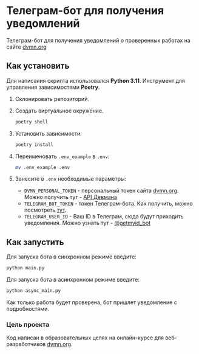 # Телеграм-бот для получения уведомлений 
Телеграм-бот для получения уведомлений о проверенных работах на сайте [dvmn.org](https://dvmn.org/)


## Как установить

Для написания скрипта использовался __Python 3.11__.
Инструмент для управления зависимостями __Poetry__.

1. Склонировать репозиторий.
   
2. Создать виртуальное окружение.
    ```bash
    poetry shell
    ```
3. Установить зависимости:
    ```bash
    poetry install
    ```
4. Переименовать `.env_example` в `.env`:
   ```bash
   mv .env_example .env
   ```
5. Занесите в `.env` необходимые параметры:

   - `DVMN_PERSONAL_TOKEN` - персональный токен сайта [dvmn.org](https://dvmn.org/). Можно получить тут - [API Девмана](https://dvmn.org/api/docs/)
   - `TELEGRAM_BOT_TOKEN` - токен Телеграм-бота. Как получить, можно посмотреть [тут](https://way23.ru/регистрация-бота-в-telegram.html).
   - `TELEGRAM_USER_ID` - Ваш ID в Телеграм, сюда будут приходить уведомления. Можно узнать тут - [@getmyid_bot](https://t.me/getmyid_bot)

## Как запустить

Для запуска бота в синхронном режиме введите:
```bash
python main.py
```

Для запуска бота в асинхронном режиме введите:
```bash
python async_main.py
```
Как только работа будет проверена, бот пришлет уведомление с подробностями.

### Цель проекта

Код написан в образовательных целях на онлайн-курсе для веб-разработчиков [dvmn.org](https://dvmn.org/).